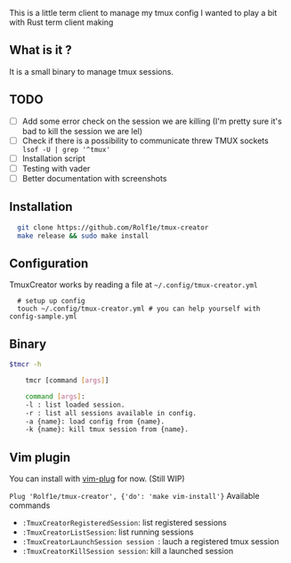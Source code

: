 This is a little term client to manage my tmux config 
I wanted to play a bit with Rust term client making


## What is it ?
It is a small binary to manage tmux sessions. 

## TODO
 - [ ] Add some error check on the session we are killing (I'm pretty sure it's
   bad to kill the session we are lel)
 - [ ] Check if there is a possibility to communicate threw TMUX sockets ` lsof -U | grep '^tmux'`
 - [ ] Installation script
 - [ ] Testing with vader
 - [ ] Better documentation with screenshots

## Installation 

```bash
  git clone https://github.com/Rolf1e/tmux-creator
  make release && sudo make install
``` 
## Configuration
TmuxCreator works by reading a file at `~/.config/tmux-creator.yml`
```
  # setup up config 
  touch ~/.config/tmux-creator.yml # you can help yourself with config-sample.yml
``` 

## Binary 
```bash
$tmcr -h

    tmcr [command [args]]

    command [args]:
    -l : list loaded session.
    -r : list all sessions available in config.
    -a {name}: load config from {name}.
    -k {name}: kill tmux session from {name}.
```


## Vim plugin
You can install with [vim-plug](https://github.com/junegunn/vim-plug) for now. (Still WIP)

`Plug 'Rolf1e/tmux-creator', {'do': 'make vim-install'}`
Available commands

- `:TmuxCreatorRegisteredSession`: list registered sessions
- `:TmuxCreatorListSession`: list running sessions
- `:TmuxCreatorLaunchSession session `: lauch a registered tmux session 
- `:TmuxCreatorKillSession session`: kill a launched session

